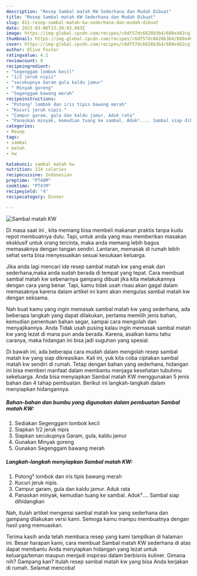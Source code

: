 ```yaml
---
description: "Resep Sambal matah KW Sederhana dan Mudah Dibuat"
title: "Resep Sambal matah KW Sederhana dan Mudah Dibuat"
slug: 811-resep-sambal-matah-kw-sederhana-dan-mudah-dibuat
date: 2021-03-06T13:28:03.943Z
image: https://img-global.cpcdn.com/recipes/c6df57dc6628b3b4/680x482cq70/sambal-matah-kw-foto-resep-utama.jpg
thumbnail: https://img-global.cpcdn.com/recipes/c6df57dc6628b3b4/680x482cq70/sambal-matah-kw-foto-resep-utama.jpg
cover: https://img-global.cpcdn.com/recipes/c6df57dc6628b3b4/680x482cq70/sambal-matah-kw-foto-resep-utama.jpg
author: Olive Foster
ratingvalue: 4.1
reviewcount: 9
recipeingredient:
- "Segenggam lombok kecil"
- "1/2 jeruk nipis"
- "secukupnya Garam gula kaldu jamur"
- " Minyak goreng"
- "Segenggam bawang merah"
recipeinstructions:
- "Potong² lombok dan iris tipis bawang merah"
- "Kucuri jeruk nipis."
- "Campur garam, gula dan kaldu jamur. Aduk rata"
- "Panaskan minyak, kemudian tuang ke sambal. Aduk².... Sambal siap dihidangkan"
categories:
- Resep
tags:
- sambal
- matah
- kw

katakunci: sambal matah kw 
nutrition: 224 calories
recipecuisine: Indonesian
preptime: "PT40M"
cooktime: "PT47M"
recipeyield: "4"
recipecategory: Dinner

---
```



![Sambal matah KW](https://img-global.cpcdn.com/recipes/c6df57dc6628b3b4/680x482cq70/sambal-matah-kw-foto-resep-utama.jpg)

Di masa  saat ini , kita memang bisa membeli makanan praktis tanpa kudu repot membuatnya dulu. Tapi, untuk anda yang mau memberikan masakan eksklusif untuk orang tercinta, maka anda memang lebih bagus memasaknya dengan tangan sendiri. Lantaran, memasak di rumah lebih sehat serta bisa menyesuaikan sesuai kesukaan keluarga.

Jika anda lagi mencari ide resep sambal matah kw yang enak dan sederhana,maka anda sudah berada di tempat yang tepat. Cara membuat sambal matah kw  sebenarnya gampang dibuat jika kita melakukannya dengan cara yang benar. Tapi, kamu tidak usah risau akan gagal dalam memasaknya 
karena dalam artikel ini kami akan mengulas sambal matah kw dengan seksama.  



Nah buat kamu yang ingin memasak sambal matah kw yang sederhana, ada beberapa langkah yang dapat dilakukan, pertama memilih jenis bahan, kemudian penentuan bahan segar, sampai cara mengolah dan menyajikannya. Anda Tidak usah pusing kalau ingin memasak sambal matah kw yang lezat di mana pun anda berada. Karena, asalkan kamu  tahu caranya, maka hidangan ini bisa jadi suguhan yang spesial.

Di bawah ini, ada beberapa cara mudah dalam mengolah resep sambal matah kw yang siap dikreasikan. Kali ini, yuk kita coba ciptakan sambal matah kw sendiri di rumah. Tetap dengan bahan yang sederhana, hidangan ini bisa memberi manfaat dalam membantu menjaga kesehatan tubuhmu sekeluarga. Anda bisa menyiapkan Sambal matah KW menggunakan 5 jenis bahan dan 4 tahap pembuatan. Berikut ini langkah-langkah dalam menyiapkan hidangannya.

<!--inarticleads1-->

##### Bahan-bahan dan bumbu yang digunakan dalam pembuatan Sambal matah KW:

1. Sediakan Segenggam lombok kecil
1. Siapkan 1/2 jeruk nipis
1. Siapkan secukupnya Garam, gula, kaldu jamur
1. Gunakan  Minyak goreng
1. Gunakan Segenggam bawang merah




<!--inarticleads2-->

##### Langkah-langkah menyiapkan Sambal matah KW:

1. Potong² lombok dan iris tipis bawang merah
1. Kucuri jeruk nipis.
1. Campur garam, gula dan kaldu jamur. Aduk rata
1. Panaskan minyak, kemudian tuang ke sambal. Aduk².... Sambal siap dihidangkan




Nah, itulah artikel mengenai  sambal matah kw  yang sederhana dan gampang dilakukan versi kami. Semoga kamu mampu membuatnya dengan hasil yang memuaskan. 

Terima kasih anda telah membaca resep yang kami tampilkan di halaman ini. Besar harapan kami, cara membuat  Sambal matah KW sederhana di atas dapat membantu Anda menyiapkan hidangan yang lezat untuk keluarga/teman maupun menjadi inspirasi dalam berbisnis kuliner. Gimana nih? Gampang kan? Itulah resep sambal matah kw yang bisa Anda kerjakan di rumah. Selamat mencoba!

